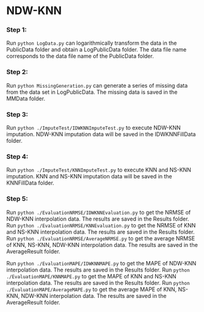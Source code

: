 # NDW-KNN
### Step 1:

Run `python LogData.py` can logarithmically transform the data in the PublicData folder and obtain a LogPublicData folder. The data file name corresponds to the data file name of the PublicData folder.

### Step 2:

Run `python MissingGeneration.py` can generate a series of missing data from the data set in LogPublicData. The missing data is saved in the MMData folder.

### Step 3:

Run `python ./ImputeTest/IDWKNNImputeTest.py` to execute NDW-KNN imputation. NDW-KNN imputation data will be saved in the IDWKNNFillData folder.

### Step 4:

Run `python ./ImputeTest/KNNImputeTest.py` to execute KNN and NS-KNN imputation. KNN and NS-KNN imputation data will be saved in the KNNFillData folder.

### Step 5:

Run `python ./EvaluationNRMSE/IDWKNNEvaluation.py` to get the NRMSE of NDW-KNN interpolation data. The results are saved in the Results folder.
Run `python ./EvaluationNRMSE/KNNEvaluation.py` to get the NRMSE of KNN and NS-KNN interpolation data. The results are saved in the Results folder.
Run `python ./EvaluationNRMSE/AverageNRMSE.py` to get the average NRMSE of KNN, NS-KNN, NDW-KNN interpolation data. The results are saved in the AverageResult folder.

Run `python ./EvaluationMAPE/IDWKNNMAPE.py` to get the MAPE of NDW-KNN interpolation data. The results are saved in the Results folder.
Run `python ./EvaluationMAPE/KNNMAPE.py` to get the MAPE of KNN and NS-KNN interpolation data. The results are saved in the Results folder.
Run `python ./EvaluationMAPE/AverageMAPE.py` to get the average MAPE of KNN, NS-KNN, NDW-KNN interpolation data. The results are saved in the AverageResult folder.



